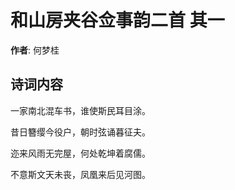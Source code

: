 # 和山房夹谷佥事韵二首  其一

**作者**: 何梦桂

## 诗词内容

一家南北混车书，谁使斯民耳目涂。

昔日簪缨今役户，朝时弦诵暮征夫。

迩来风雨无完屋，何处乾坤着腐儒。

不意斯文天未丧，凤凰来后见河图。

